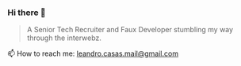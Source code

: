 ### Hi there 👋

> A Senior Tech Recruiter and Faux Developer stumbling my way through the interwebz.  



📫 How to reach me: leandro.casas.mail@gmail.com 

<!--
**Leocasas85/Leocasas85** is a ✨ _special_ ✨ repository because its `README.md` (this file) appears on your GitHub profile.

Here are some ideas to get you started:

- 🔭 I’m currently working on ...
- 🌱 I’m currently learning ...
- 👯 I’m looking to collaborate on ...
- 🤔 I’m looking for help with ...
- 💬 Ask me about ...
- 📫 How to reach me: ...
- 😄 Pronouns: ...
- ⚡ Fun fact: ...
-->
